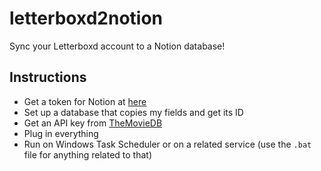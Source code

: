 # letterboxd2notion

Sync your Letterboxd account to a Notion database!

## Instructions

- Get a token for Notion at [here](https://notion.so/my-integrations)
- Set up a database that copies my fields and get its ID
- Get an API key from [TheMovieDB](https://themoviedb.org)
- Plug in everything
- Run on Windows Task Scheduler or on a related service (use the `.bat` file for anything related to that)

